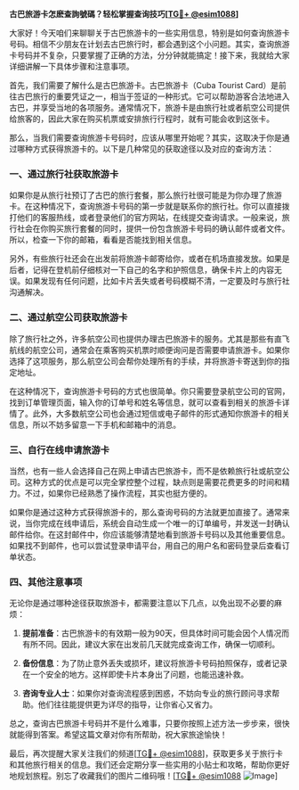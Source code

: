 **古巴旅游卡怎麽查詢號碼？轻松掌握查询技巧[[TG💪+ @esim1088](https://t.me/s/esim1088)]**

大家好！今天咱们来聊聊关于古巴旅游卡的一些实用信息，特别是如何查询旅游卡号码。相信不少朋友在计划去古巴旅行时，都会遇到这个小问题。其实，查询旅游卡号码并不复杂，只要掌握了正确的方法，分分钟就能搞定！接下来，我就给大家详细讲解一下具体步骤和注意事项。

首先，我们需要了解什么是古巴旅游卡。古巴旅游卡（Cuba Tourist Card）是前往古巴旅行的重要凭证之一，相当于签证的一种形式。它可以帮助游客合法地进入古巴，并享受当地的各项服务。通常情况下，旅游卡是由旅行社或者航空公司提供给旅客的，因此大家在购买机票或安排旅行行程时，就有可能会收到这张卡。

那么，当我们需要查询旅游卡号码时，应该从哪里开始呢？其实，这取决于你是通过哪种方式获得旅游卡的。以下是几种常见的获取途径以及对应的查询方法：

### 一、通过旅行社获取旅游卡

如果你是从旅行社预订了古巴的旅行套餐，那么旅行社很可能是为你办理了旅游卡。在这种情况下，查询旅游卡号码的第一步就是联系你的旅行社。你可以直接拨打他们的客服热线，或者登录他们的官方网站，在线提交查询请求。一般来说，旅行社会在你购买旅行套餐的同时，提供一份包含旅游卡号码的确认邮件或者文件。所以，检查一下你的邮箱，看看是否能找到相关信息。

另外，有些旅行社还会在出发前将旅游卡邮寄给你，或者在机场直接发放。如果是后者，记得在登机前仔细核对一下自己的名字和护照信息，确保卡片上的内容无误。如果发现有任何问题，比如卡片丢失或者号码模糊不清，一定要及时与旅行社沟通解决。

### 二、通过航空公司获取旅游卡

除了旅行社之外，许多航空公司也提供办理古巴旅游卡的服务。尤其是那些有直飞航线的航空公司，通常会在乘客购买机票时顺便询问是否需要申请旅游卡。如果你选择了这项服务，那么航空公司会帮你处理所有的手续，并将旅游卡寄送到你的指定地址。

在这种情况下，查询旅游卡号码的方式也很简单。你只需要登录航空公司的官网，找到订单管理页面，输入你的订单号和姓名等信息，就可以查看到相关的旅游卡详情了。此外，大多数航空公司也会通过短信或电子邮件的形式通知你旅游卡的相关信息，所以不妨多留意一下手机和邮箱中的消息。

### 三、自行在线申请旅游卡

当然，也有一些人会选择自己在网上申请古巴旅游卡，而不是依赖旅行社或航空公司。这种方式的优点是可以完全掌控整个过程，缺点则是需要花费更多的时间和精力。不过，如果你已经熟悉了操作流程，其实也挺方便的。

如果你是通过这种方式获得旅游卡的，那么查询号码的方法就更加直接了。通常来说，当你完成在线申请后，系统会自动生成一个唯一的订单编号，并发送一封确认邮件给你。在这封邮件中，你应该能够清楚地看到旅游卡号码以及其他重要信息。如果找不到邮件，也可以尝试登录申请平台，用自己的用户名和密码登录后查看订单状态。

### 四、其他注意事项

无论你是通过哪种途径获取旅游卡，都需要注意以下几点，以免出现不必要的麻烦：

1. **提前准备**：古巴旅游卡的有效期一般为90天，但具体时间可能会因个人情况而有所不同。因此，建议大家在出发前几天就完成查询工作，确保一切顺利。
   
2. **备份信息**：为了防止意外丢失或损坏，建议将旅游卡号码拍照保存，或者记录在一个安全的地方。这样即使卡片本身出了问题，也能迅速补救。

3. **咨询专业人士**：如果你对查询流程感到困惑，不妨向专业的旅行顾问寻求帮助。他们往往能提供更为详尽的指导，让你省心又省力。

总之，查询古巴旅游卡号码并不是什么难事，只要你按照上述方法一步步来，很快就能得到答案。希望这篇文章对你有所帮助，祝大家旅途愉快！

最后，再次提醒大家关注我们的频道[[TG💪+ @esim1088](https://t.me/s/esim1088)]，获取更多关于旅行卡和其他旅行相关的信息。我们还会定期分享一些实用的小贴士和攻略，帮助你更好地规划旅程。别忘了收藏我们的图片二维码哦！[[TG💪+ @esim1088](https://t.me/s/esim1088) ![Image](https://i.postimg.cc/4NQfJmqS/Snipaste-2025-05-13-00-14-12.png)]